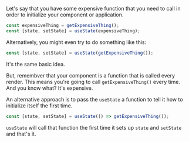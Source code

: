 Let's say that you have some expensive function that you need to call in order to initialize your component or application.

```js
const expensiveThing = getExpensiveThing();
const [state, setState] = useState(expensiveThing);
```

Alternatively, you might even try to do something like this:

```js
const [state, setState] = useState(getExpensiveThing());
```

It's the same basic idea.

But, remembver that your component is a function that is called every render. This means you're going to call `getExpensiveThing()` every time. And you know what? It's expensive.

An alternative approach is to pass the `useState` a function to tell it how to initialize itself the first time.

```js
const [state, setState] = useState(() => getExpensiveThing());
```

`useState` will call that function the first time it sets up `state` and `setState` and that's it.
